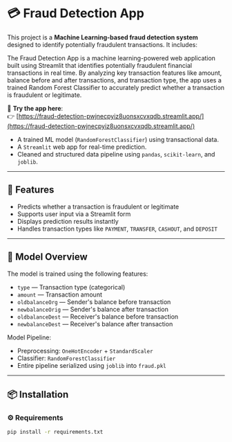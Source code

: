 # 💳 Fraud Detection App

This project is a **Machine Learning-based fraud detection system** designed to identify potentially fraudulent transactions. It includes:

The Fraud Detection App is a machine learning-powered web application built using Streamlit that identifies potentially fraudulent financial transactions in real time. By analyzing key transaction features like amount, balance before and after transactions, and transaction type, the app uses a trained Random Forest Classifier to accurately predict whether a transaction is fraudulent or legitimate.

🔗 **Try the app here**:  
👉 [https://fraud-detection-pwjnecpyiz8uonsxcvxqdb.streamlit.app/](https://fraud-detection-pwjnecpyiz8uonsxcvxqdb.streamlit.app/)


- A trained ML model (`RandomForestClassifier`) using transactional data.
- A `Streamlit` web app for real-time prediction.
- Cleaned and structured data pipeline using `pandas`, `scikit-learn`, and `joblib`.


---

## 🚀 Features

- Predicts whether a transaction is fraudulent or legitimate
- Supports user input via a Streamlit form
- Displays prediction results instantly
- Handles transaction types like `PAYMENT`, `TRANSFER`, `CASHOUT`, and `DEPOSIT`

---

## 🧠 Model Overview

The model is trained using the following features:

- `type` — Transaction type (categorical)
- `amount` — Transaction amount
- `oldbalanceOrg` — Sender's balance before transaction
- `newbalanceOrig` — Sender's balance after transaction
- `oldbalanceDest` — Receiver's balance before transaction
- `newbalanceDest` — Receiver's balance after transaction

Model Pipeline:
- Preprocessing: `OneHotEncoder` + `StandardScaler`
- Classifier: `RandomForestClassifier`
- Entire pipeline serialized using `joblib` into `fraud.pkl`

---

## 📦 Installation

### ⚙️ Requirements

```bash
pip install -r requirements.txt
